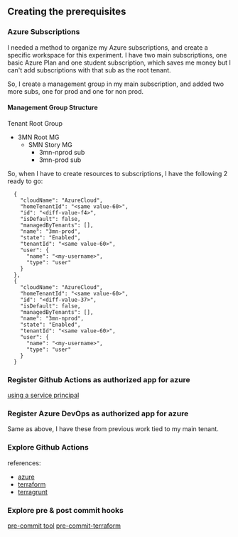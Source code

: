## Creating the prerequisites

### Azure Subscriptions
I needed a method to organize my Azure subscriptions, and create a specific workspace for this experiment. I have two main subscriptions, one basic Azure Plan and one student subscription, which saves me money but I can't add subscriptions with that sub as the root tenant.

So, I create a management group in my main subscription, and added two more subs, one for prod and one for non prod.

#### Management Group Structure
Tenant Root Group
- 3MN Root MG
    - SMN Story MG
        - 3mn-nprod sub
        - 3mn-prod sub
        
So, when I have to create resources to subscriptions, I have the following 2 ready to go:
```
  {
    "cloudName": "AzureCloud",
    "homeTenantId": "<same value-60>",
    "id": "<diff-value-f4>",
    "isDefault": false,
    "managedByTenants": [],
    "name": "3mn-prod",
    "state": "Enabled",
    "tenantId": "<same value-60>",
    "user": {
      "name": "<my-username>",
      "type": "user"
    }
  },
  {
    "cloudName": "AzureCloud",
    "homeTenantId": "<same value-60>",
    "id": "<diff-value-37>",
    "isDefault": false,
    "managedByTenants": [],
    "name": "3mn-nprod",
    "state": "Enabled",
    "tenantId": "<same value-60>",
    "user": {
      "name": "<my-username>",
      "type": "user"
    }
  }
```

### Register Github Actions as authorized app for azure
[using a service principal](https://docs.microsoft.com/en-us/azure/developer/github/connect-from-azure?tabs=azure-portal%2Cwindows#create-an-azure-active-directory-application-and-service-principal)

### Register Azure DevOps as authorized app for azure
Same as above, I have these from previous work tied to my main tenant.

### Explore Github Actions
references:
- [azure](https://github.com/marketplace?query=Azure&type=actions)
- [terraform](https://github.com/marketplace/actions/hashicorp-setup-terraform)
- [terragrunt](https://github.com/marketplace/actions/terragrunt-github-actions)

### Explore pre & post commit hooks
[pre-commit tool](https://pre-commit.com/)
[pre-commit-terraform](https://github.com/antonbabenko/pre-commit-terraform)


